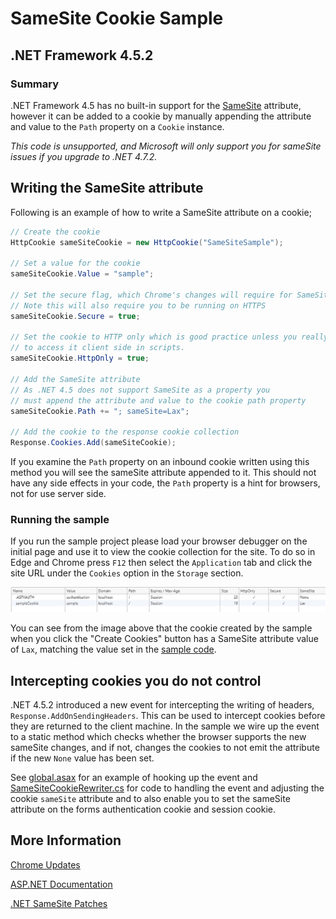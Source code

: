 ﻿# SameSite Cookie Sample
## .NET Framework 4.5.2
### Summary

.NET Framework 4.5 has no built-in support for the [SameSite](https://www.owasp.org/index.php/SameSite) attribute, however it can be added to a cookie by 
manually appending the attribute and value to the `Path` property on a `Cookie` instance.

*This code is unsupported, and Microsoft will only support you for sameSite issues if you upgrade to .NET 4.7.2.*

## <a name="sampleCode"></a>Writing the SameSite attribute

Following is an example of how to write a SameSite attribute on a cookie;

```c#
// Create the cookie
HttpCookie sameSiteCookie = new HttpCookie("SameSiteSample");

// Set a value for the cookie
sameSiteCookie.Value = "sample";

// Set the secure flag, which Chrome's changes will require for SameSite none.
// Note this will also require you to be running on HTTPS
sameSiteCookie.Secure = true;

// Set the cookie to HTTP only which is good practice unless you really do need
// to access it client side in scripts.
sameSiteCookie.HttpOnly = true;

// Add the SameSite attribute
// As .NET 4.5 does not support SameSite as a property you
// must append the attribute and value to the cookie path property
sameSiteCookie.Path += "; sameSite=Lax";

// Add the cookie to the response cookie collection
Response.Cookies.Add(sameSiteCookie);
```

If you examine the `Path` property on an inbound cookie written using this method you will see the sameSite attribute appended to it.
This should not have any side effects in your code, the `Path` property is a hint for browsers, not for use server side.

### Running the sample

If you run the sample project please load your browser debugger on the initial page and use it to view the cookie collection for the site.
To do so in Edge and Chrome press `F12` then select the `Application` tab and click the site URL under the `Cookies` option in the `Storage` section.

![Browser Debugger Cookie List](BrowserDebugger.jpg)

You can see from the image above that the cookie created by the sample when you click the "Create Cookies" button has a SameSite attribute value of `Lax`,
matching the value set in the [sample code](#sampleCode).

## Intercepting cookies you do not control

.NET 4.5.2 introduced a new event for intercepting the writing of headers, `Response.AddOnSendingHeaders`. This can be used to intercept cookies before they
are returned to the client machine. In the sample we wire up the event to a static method which checks whether the browser supports the new sameSite changes,
and if not, changes the cookies to not emit the attribute if the new `None` value has been set.

See [global.asax](global.asax.cs) for an example of hooking up the event and
[SameSiteCookieRewriter.cs](SameSiteCookieRewriter.cs) for code to handling the event and 
adjusting the cookie `sameSite` attribute and to also enable you to set the sameSite attribute on the forms authentication
cookie and session cookie.

## More Information

[Chrome Updates](https://www.chromium.org/updates/same-site)

[ASP.NET Documentation](https://docs.microsoft.com/en-us/aspnet/samesite/system-web-samesite)

[.NET SameSite Patches](https://docs.microsoft.com/en-us/aspnet/samesite/kbs-samesite)